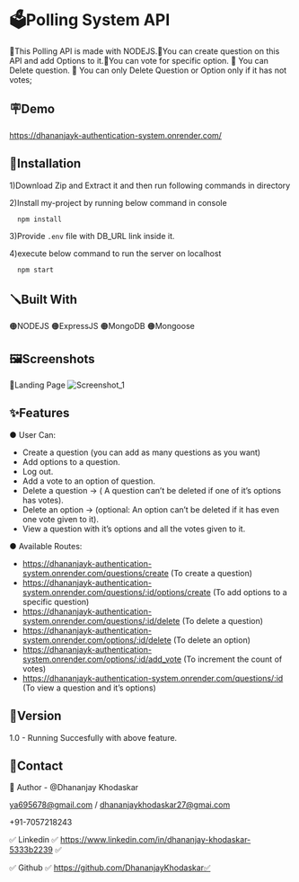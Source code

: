 
# 🗳️Polling System API

🔴This Polling API is made with NODEJS.🔴You can create question on this API and add Options to it.🔴You can vote for specific option. 🔴 You can Delete question. 🔴 You can only Delete Question or Option only if it has not votes;
## 🪧Demo

https://dhananjayk-authentication-system.onrender.com/



## 📐Installation
1)Download Zip and Extract it and then run following commands in directory

2)Install my-project by running below command in console
```bash
  npm install
```
3)Provide `.env` file with DB_URL link inside it.

4)execute below command to run the server on localhost
```bash
  npm start
```
## 🪛Built With
🟠NODEJS 🟠ExpressJS 🟠MongoDB 🟠Mongoose 
## 🖼️Screenshots

🔴Landing Page
![Screenshot_1](https://user-images.githubusercontent.com/125384723/228120627-d3c921de-47ec-4a56-be82-77610d47a23c.png)


## ✨Features

● User Can:
 
  * Create a question (you can add as many questions as you want)
  * Add options to a question.
  * Log out. 
  * Add a vote to an option of question.
  * Delete a question → ( A question can’t be deleted if one of it’s options has votes).
  * Delete an option → (optional: An option can’t be deleted if it has even one vote given to it).
  * View a question with it’s options and all the votes given to it.
    
● Available Routes:
  * https://dhananjayk-authentication-system.onrender.com/questions/create  (To create a question)
  * https://dhananjayk-authentication-system.onrender.com/questions/:id/options/create  (To add options to a specific question)
  * https://dhananjayk-authentication-system.onrender.com/questions/:id/delete (To delete a question)
  *	https://dhananjayk-authentication-system.onrender.com/options/:id/delete (To delete an option)
  *	https://dhananjayk-authentication-system.onrender.com/options/:id/add_vote (To increment the count of votes)
  * https://dhananjayk-authentication-system.onrender.com/questions/:id (To view a question and it’s options)
    
## 🚦Version
1.0 - Running Succesfully with above feature.
## 👦Contact
🔗 Author - @Dhananjay Khodaskar 

ya695678@gmail.com / dhananjaykhodaskar27@gmai.com 

+91-7057218243

✅ Linkedin ✅ https://www.linkedin.com/in/dhananjay-khodaskar-5333b2239 ✅

✅ Github   ✅ https://github.com/DhananjayKhodaskar✅

